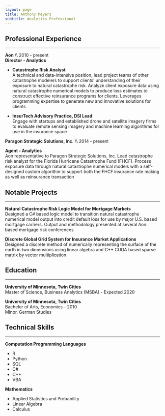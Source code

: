 ```yaml
---
layout: page
title: Anthony Meyers
subtitle: Analytics Professional
---
```


## Professional Experience
***

**Aon** \\\ 2010 - present  
**Director - Analytics**

* **Catastrophe Risk Analyst**  
A technical and data-intensive position, lead project teams of other catastrophe modelers to support clients’ understanding of their exposure to natural catastrophe risk. Analyze client exposure data using natural catastrophe numerical models to produce loss estimates to construct effective reinsurance programs for clients. Leverages programming expertise to generate new and innovative solutions for clients

* **InsurTech Advisory Practice, DSI Lead**  
Engage with startups and established drone and satellite imagery firms to evaluate remote sensing imagery and machine learning algorithms for use in the insurance space

**Paragon Strategic Solutions, Inc.** \\\ 2014 - present

**Agent - Analytics**  
Aon representative to Paragon Strategic Solutions, Inc. Lead catastrophe risk analyst for the Florida Hurricane Catastrophe Fund (FHCF). Process exposure data through natural catastrophe numerical models with a self-designed custom algorithm to support both the FHCF insurance rate making as well as reinsurance transaction

## Notable Projects
***

**Natural Catastrophe Risk Logic Model for Mortgage Markets**  
Designed a C# based logic model to transition natural catastrophe numerical model output into credit default loss for use by major U.S. based mortgage carriers. Output and methodology presented at several Aon based mortgage risk conferences

**Discrete Global Grid System for Insurance Market Applications**  
Designed a discrete method of numerically representing the surface of the earth in two dimensions using linear algebra and C++ CUDA based sparse matrix by vector multiplication

## Education
***

**University of Minnesota, Twin Cities**  
Master of Science, Business Analytics (MSBA) -  Expected 2020

**University of Minnesota, Twin Cities**  
Bachelor of Arts, Economics - 2010  
Minor, German Studies

## Technical Skills
***  

 **Computation Programming Languages**  
 * R
 * Python
 * SQL
 * C#
 * C++
 * VBA

 **Mathematics**  
  * Applied Statistics and Probability
 * Linear Algebra
 * Calculus